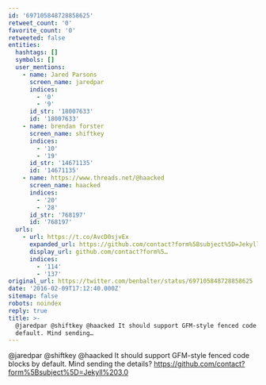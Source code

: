 ```yaml
---
id: '697105848728858625'
retweet_count: '0'
favorite_count: '0'
retweeted: false
entities:
  hashtags: []
  symbols: []
  user_mentions:
    - name: Jared Parsons
      screen_name: jaredpar
      indices:
        - '0'
        - '9'
      id_str: '18007633'
      id: '18007633'
    - name: brendan forster
      screen_name: shiftkey
      indices:
        - '10'
        - '19'
      id_str: '14671135'
      id: '14671135'
    - name: https://www.threads.net/@haacked
      screen_name: haacked
      indices:
        - '20'
        - '28'
      id_str: '768197'
      id: '768197'
  urls:
    - url: https://t.co/AvcD0sjvEx
      expanded_url: https://github.com/contact?form%5Bsubject%5D=Jekyll%203.0
      display_url: github.com/contact?form%5…
      indices:
        - '114'
        - '137'
original_url: https://twitter.com/benbalter/status/697105848728858625
date: '2016-02-09T17:12:40.000Z'
sitemap: false
robots: noindex
reply: true
title: >-
  @jaredpar @shiftkey @haacked It should support GFM-style fenced code blocks by
  default. Mind sending…
---
```


@jaredpar @shiftkey @haacked It should support GFM-style fenced code blocks by default. Mind sending the details? https://github.com/contact?form%5Bsubject%5D=Jekyll%203.0